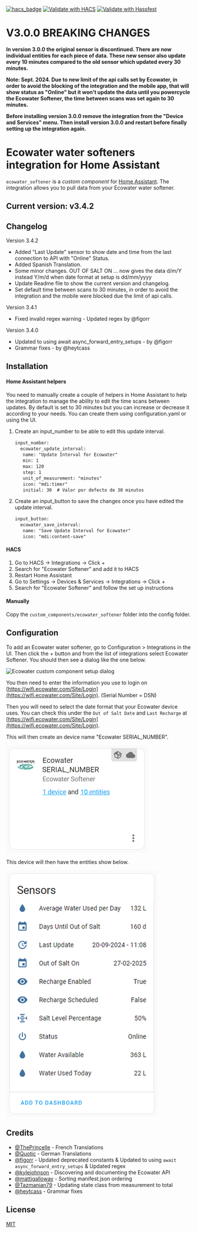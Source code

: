 [![hacs_badge](https://img.shields.io/badge/HACS-Default-41BDF5.svg?style=for-the-badge)](https://github.com/hacs/integration)
[![Validate with HACS](https://img.shields.io/github/actions/workflow/status/barleybobs/homeassistant-ecowater-softener/validate-hacs.yml?label=Validate%20with%20HACS&style=for-the-badge)](https://github.com/barleybobs/homeassistant-ecowater-softener/actions)
[![Validate with Hassfest](https://img.shields.io/github/actions/workflow/status/barleybobs/homeassistant-ecowater-softener/validate-with-hassfest.yml?label=Validate%20with%20Hassfest&style=for-the-badge)](https://github.com/barleybobs/homeassistant-ecowater-softener/actions)

# **V3.0.0 BREAKING CHANGES**
**In version 3.0.0 the original sensor is discontinued. There are now individual entities for each piece of data. These new sensor also update every 10 minutes compared to the old sensor which updated every 30 minutes.**

**Note: Sept. 2024. Due to new limit of the api calls set by Ecowater, in order to avoid the blocking of the integration and the mobile app, that will show status as "Online" but it won't update the data until you powercycle the Ecowater Softener, the time between scans was set again to 30 minutes.**

**Before installing version 3.0.0 remove the integration from the "Device and Services" menu. Then install version 3.0.0 and restart before finally setting up the integration again.**

# Ecowater water softeners integration for Home Assistant

`ecowater_softener` is a _custom component_ for [Home Assistant](https://www.home-assistant.io/). The integration allows you to pull data from your Ecowater water softener.

## Current version: v3.4.2

## Changelog
Version 3.4.2
- Added "Last Update" sensor to show date and time from the last connection to API with "Online" Status.
- Added Spanish Translation.
- Some minor changes. OUT OF SALT ON ... now gives the data d/m/Y instead Y/m/d when date format at setup is dd/mm/yyyy
- Update Readme file to show the current version and changelog.
- Set default time between scans to 30 minutes, in order to avoid the integration and the mobile were blocked due the limit of api calls.

Version 3.4.1
- Fixed invalid regex warning - Updated regex by @figorr

Version 3.4.0
- Updated to using await async_forward_entry_setups - by @figorr
- Grammar fixes - by @heytcass

## Installation

#### Home Assistant helpers

You need to manually create a couple of helpers in Home Assistant to help the integration to manage the ability to edit the time scans between updates. By default is set to 30 minutes but you can increase or decrease it according to your needs. You can create them using configuration.yaml or using the UI.

1. Create an input_number to be able to edit this update interval.
   
   ```
   input_number:
     ecowater_update_interval:
      name: "Update Interval for Ecowater"
      min: 1
      max: 120
      step: 1
      unit_of_measurement: "minutes"
      icon: "mdi:timer"
      initial: 30  # Valor por defecto de 30 minutos
2. Create an input_button to save the changes once you have edited the update interval.

   ```
   input_button:
     ecowater_save_interval:
      name: "Save Update Interval for Ecowater"
      icon: "mdi:content-save"
#### HACS
1. Go to HACS -> Integrations -> Click +
1. Search for "Ecowater Softener" and add it to HACS
1. Restart Home Assistant
1. Go to Settings -> Devices & Services -> Integrations -> Click +
1. Search for "Ecowater Softener" and follow the set up instructions

#### Manually
Copy the `custom_components/ecowater_softener` folder into the config folder.

## Configuration
To add an Ecowater water softener, go to Configuration > Integrations in the UI. Then click the + button and from the list of integrations select Ecowater Softener. You should then see a dialog like the one below.

![Ecowater custom component setup dialog](images/setup.png)

You then need to enter the information you use to login on [https://wifi.ecowater.com/Site/Login](https://wifi.ecowater.com/Site/Login). (Serial Number = DSN)

Then you will need to select the date format that your Ecowater device uses. You can check this under the `Out of Salt Date` and `Last Recharge` at [https://wifi.ecowater.com/Site/Login](https://wifi.ecowater.com/Site/Login).

This will then create an device name "Ecowater SERIAL_NUMBER". 

![Device](images/integration.png)

This device will then have the entities show below.

![Entities](images/sensors.png)

## Credits

- [@ThePrincelle](https://github.com/ThePrincelle) - French Translations
- [@Quotic](https://github.com/Quotic) - German Translations
- [@figorr](https://github.com/figorr) - Updated deprecated constants & Updated to using `await async_forward_entry_setups` & Updated regex
- [@kylejohnson](https://github.com/kylejohnson) - Discovering and documenting the Ecowater API
- [@mattjgalloway](https://github.com/mattjgalloway) - Sorting manifest.json ordering
- [@Tazmanian79](https://github.com/Tazmanian79) - Updating state class from measurement to total
- [@heytcass](https://github.com/heytcass) - Grammar fixes

## License
[MIT](https://choosealicense.com/licenses/mit/)
